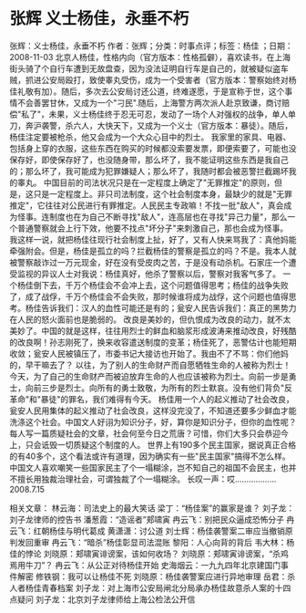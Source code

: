 # 张辉  义士杨佳，永垂不朽

张辉：义士杨佳，永垂不朽
作者：张辉；分类：时事点评；标签：杨佳 ；日期：2008-11-03
北京人杨佳，性格内向（官方版本：性格孤僻），喜欢读书，在上海街头骑了个自行车遭到无故盘查，因为没法证明自行车是自己的，就被疑似盗车贼，抓进公安局殴打，致使睾丸受伤，成为一个受害者（官方版本：警察始终对杨佳礼敬有加）。随后，多次去公安局讨还公道，终难遂愿，于是宣称于世，这个事情不会善罢甘休，又成为一个"刁民".随后，上海警方两次派人赴京致谦，商讨赔偿"私了"，未果，义士杨佳终于忍无可忍，发动了一场个人对强权的战争，单人单刀，奔沪袭警，杀六人，大快天下，又成为一个义士（官方版本：暴徒）。随后，杨佳注定要被枪杀，他又会成为一个大众心目中的烈士。
我家里的家具、电器、包括身上穿的衣服，这些东西在购买的时候都没索要发票，即便索要了，可能也没保存好，即使保存好了，也没随身带，那么坏了，我不能证明这些东西是我自己的；那么坏了，我可能成为犯罪嫌疑人；那么坏了，我随时都会被恶警拦截踢坏我的睾丸。
中国目前的司法状况只是在一定程度上确定了"无罪推定"的原则，但是，这只是一定程度上。非只司法制度，这个社会制度本身，最缺少的就是"无罪推定"，它往往对公民进行有罪推定。人民民主专政嘛！不找一批"敌人"，真会成为怪事。连制度也在为自己不断寻找"敌人"，连高层也在寻找"异己力量"，那么一个普通警察就会上行下效，他要不找点"坏分子"来刺激自己，那也会成为怪事。
我这样一说，就把杨佳往现行社会制度上扯，好了，又有人快来骂我了：真他妈能牵强附会。但是，杨佳是孤立的吗？拦截杨佳的警察是孤立的吗？不是。我本人就被警察敲诈过一万元现金，好在没有受皮肉之苦，于是没有动杀机。石家庄一个遭受监视的异议人士对我说：杨佳真好，他杀了警察以后，警察对我客气多了。
一个杨佳倒下去，千万个杨佳会不会冲上去，这个问题值得思考；杨佳的战争失败了，成了战俘，千万个杨佳会不会失败，那时候谁将成为战俘，这个问题也值得思考。杨佳告诉我们：汉人的血性可能还是有的；瓮安人民告诉我们：真正的黑势力在人民的怒火面前也是脆弱的。
改良是美妙的，但仇恨成为改良的动力，就不太美妙了。中国的就是这样，往往用烈士的鲜血和脑浆形成波涛来推动改良，好残酷的改良啊！孙志刚死了，换来收容遣送制度的变革；杨佳死了，恶警估计也能短期收敛；瓮安人民被镇压了，市委书记大接访也开始了。我由不了不骂：你们他妈的，早干嘛去了？
以往，为了别人的生命财产而自愿牺牲生命的人被称为烈士！今天，为了自己的生命财产而被迫放弃生命的人也应该被称为烈士。向前一步是勇士，向前三步是烈士。向所有的勇士致敬，为所有的烈士默哀。没有他们背负"反革命"和"暴徒"的罪名，我们难得有今天。
杨佳用一个人的起义推动了社会改良，瓮安人民用集体的起义推动了社会改良，这样没完没了，不知道还要多少鲜血才能洗涤这个社会。中国文人好诩为知识分子，好，算你是知识分子，但你的血性呢？每人写一篇质疑社会的文章，社会何至今日之荒唐？可惜，你们大多只会恭迎今上，只会诋毁一切质疑这个制度的人。
世界上有190多个民主国家，据说真正合格的有40多个，这个看法或许有道理，因为确实有一些"民主国家"搞得不怎么样。中国文人喜欢嘲笑一些国家民主了个一塌糊涂，岂不知自己的祖国不会民主，也并不擅长用独裁治理社会，可谓独裁了个一塌糊涂。
长叹一声：哎………………
2008.7.15

相关文章：
林云海：司法史上的最大笑话
梁丁：“杨佳案”的赢家是谁？
刘子龙：刘子龙律师的控告书
潘葱霞：“造谣者”郏啸寅
冉云飞：别把民众逼成恐怖分子
冉云飞：红朝杨佳与明代葛成
黄潇潇：讨公道
刘士辉：杨佳袭警案二审应当撤销原判发回重审
冉云飞：“暗杀”杨佳彰显司法混账
黎阳：人心向背的背后
韦大林：杨佳的悖论
刘晓原：郏啸寅诽谤案，该如何收场？
刘晓原：郏啸寅诽谤案，“杀鸡焉用牛刀”？
冉云飞：从公正对待杨佳开始
史海烟云：一九九四年北京建国门事件解密
修铁钢：我可以让杨佳不死
刘晓原：杨佳袭警案应进行异地审理
岳君：杀人者杨佳青春档案
刘子龙：对上海市公安局闸北分局承办杨佳故意杀人案的十四点疑问
刘子龙：北京刘子龙律师给上海公检法公开信